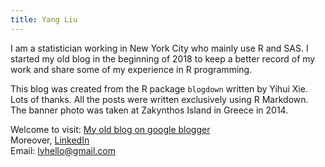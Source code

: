 ```yaml
---
title: Yang Liu
---
```


I am a statistician working in New York City who mainly use R and SAS. 
I started my old blog in the beginning of 2018 to keep a better record of my work and share some of my experience in R programming. 

This blog was created from the R package `blogdown` written by Yihui Xie. Lots of thanks. 
All the posts were written exclusively using R Markdown.   
The banner photo was taken at Zakynthos Island in Greece in 2014.

Welcome to visit:
[My old blog on google blogger](https://yangliuresearch.blogspot.com/)   
Moreover, [LinkedIn](https://www.linkedin.com/in/liuyangbaruch/)    
Email: lyhello@gmail.com    
